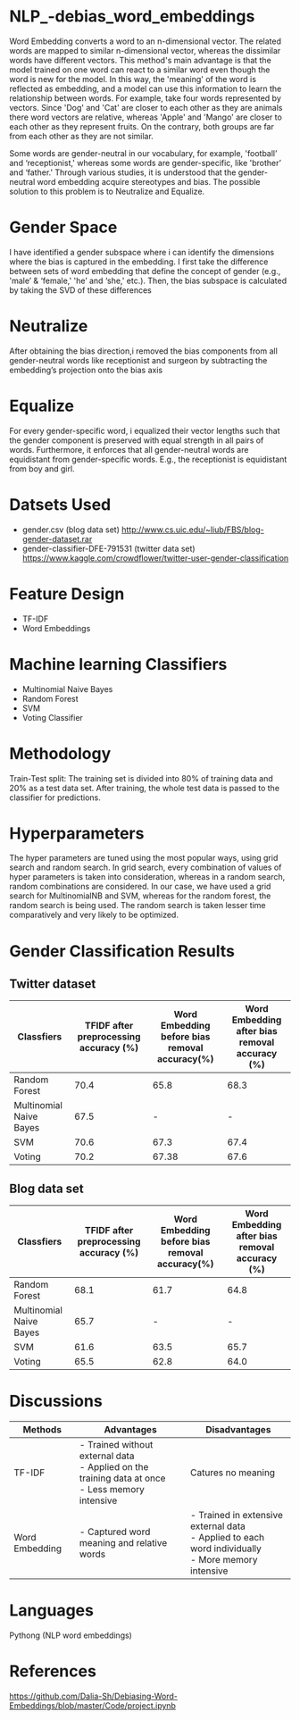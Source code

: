 # NLP_-debias_word_embeddings
Word Embedding converts a word to an n-dimensional vector. The related words are mapped to similar n-dimensional vector, whereas the dissimilar words have different vectors. This method's main advantage is that the model trained on one word can react to a similar word even though the word is new for the model. In this way, the 'meaning' of the word is reflected as embedding, and a model can use this information to learn the relationship between words.
For example, take four words represented by vectors. Since 'Dog' and 'Cat' are closer to each other as they are animals there word vectors are relative, whereas 'Apple' and 'Mango' are closer to each other as they represent fruits. On the contrary, both groups are far from each other as they are not similar.

Some words are gender-neutral in our vocabulary, for example, 'football’ and ‘receptionist,' whereas some words are gender-specific, like 'brother’ and ‘father.' Through various studies, it is understood that the gender-neutral word embedding acquire stereotypes and bias. The possible solution to this problem is to Neutralize and Equalize.

# Gender Space
I have identified a gender subspace where i can identify the dimensions where the bias is captured in the embedding. I first take the difference between sets of word embedding that define the concept of gender (e.g., 'male’ & ‘female,' 'he’ and ‘she,' etc.). Then, the bias subspace is calculated by taking the SVD of these differences

# Neutralize
After obtaining the bias direction,i removed the bias components from all gender-neutral words like receptionist and surgeon by subtracting the embedding’s projection onto the bias axis

# Equalize
For every gender-specific word, i equalized their vector lengths such that the gender component is preserved with equal strength in all pairs of words. Furthermore, it enforces that all gender-neutral words are equidistant from gender-specific words. E.g., the receptionist is equidistant from boy and girl.

# Datsets Used
- gender.csv (blog data set)
http://www.cs.uic.edu/~liub/FBS/blog-gender-dataset.rar
- gender-classifier-DFE-791531 (twitter data set)
https://www.kaggle.com/crowdflower/twitter-user-gender-classification

# Feature Design
- TF-IDF 
- Word Embeddings 

# Machine learning Classifiers

- Multinomial Naive Bayes
- Random Forest 
- SVM
- Voting Classifier

# Methodology 
Train-Test split: The training set is divided into 80% of training data and 20% as a test data set. After training, the whole test data is passed to the classifier for predictions.

# Hyperparameters
The hyper parameters are tuned using the most popular ways, using grid search and random search. In grid search, every combination of values of hyper parameters is taken into consideration, whereas in a random search, random combinations are considered. In our case, we have used a grid search for MultinomialNB and SVM, whereas for the random forest, the random search is being used. The random search is taken lesser time comparatively and very likely to be optimized.

# Gender Classification Results 
 ## Twitter dataset
Classfiers|TFIDF after preprocessing accuracy (%)| Word Embedding before bias removal accuracy(%)|Word Embedding after bias removal accuracy (%)|
|------|------|------|-----|
Random Forest | 70.4|65.8|68.3|
Multinomial Naive Bayes|67.5|-|-|
SVM |70.6|67.3|67.4|
Voting| 70.2|67.38|67.6|
## Blog data set
Classfiers|TFIDF after preprocessing accuracy (%)| Word Embedding before bias removal accuracy(%)|Word Embedding after bias removal accuracy (%)|
|------|------|------|-----|
Random Forest | 68.1|61.7|64.8|
Multinomial Naive Bayes|65.7|-|-|
SVM |61.6|63.5|65.7|
Voting| 65.5|62.8|64.0|

# Discussions 
|Methods|Advantages| Disadvantages|
|-----|-----|------|
TF-IDF| - Trained without external data <br> - Applied on the training data at once <br> - Less memory intensive | Catures no meaning
Word Embedding | - Captured word meaning and relative words| - Trained in extensive external data <br> - Applied to each word individually <br> - More memory  intensive



# Languages
Pythong (NLP word embeddings)
# References
https://github.com/Dalia-Sh/Debiasing-Word-Embeddings/blob/master/Code/project.ipynb

